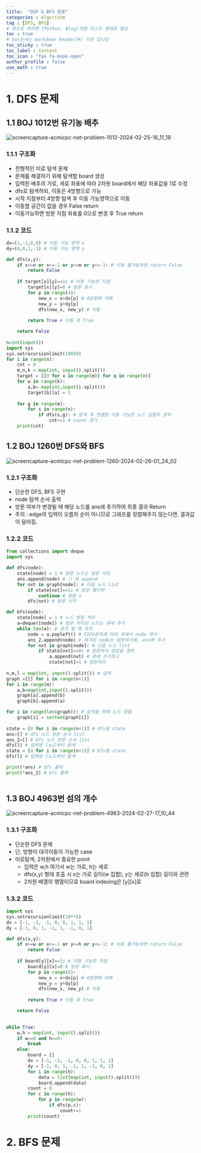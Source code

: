```yaml
---
title:  "DSF & BFS 응용"
categories : Algorithm
tag : [DFS, BFS]
# 복수로 하려면 [Python, Blog]처럼 리스트 형태로 할당
toc : true
# toc순서는 markdown header(#) 기준 입니당
toc_sticky : true
toc_label : Content
toc_icon : "fas fa-book-open"
author_profile : false
use_math : true
---
```


# 1. DFS 문제

## 1.1 BOJ 1012번 유기농 배추
![screencapture-acmicpc-net-problem-1012-2024-02-25-16_11_18](https://github.com/SEUNGYEOPOH/SEUNGYEOPOH/assets/81912557/d44801fa-8923-4c5b-a944-db4ee574e1d0)

### 1.1.1 구조화
- 전형적인 미로 탐색 문제
- 문제를 해결하기 위해 탐색할 board 생성
- 입력된 배추의 가로, 세로 좌표에 따라 2차원 board에서 해당 좌표값을 1로 수정
- dfs로 탐색하되, 이동은 4방향으로 가능
- 시작 지점부터 4방향 탐색 후 이동 가능영역으로 이동
- 이동할 공간이 없을 경우 False return
- 이동가능하면 방문 지점 좌표를 0으로 변경 후 True return


### 1.1.2 코드
```python
dx=(1,-1,0,0) # 이동 가능 영역 x
dy=(0,0,1,-1) # 이동 가능 영역 y

def dfs(x,y):
    if x>=n or x<=-1 or y>=m or y<=-1: # 이동 불가능하면 return False
        return False
    
    if target[x][y]==1: # 이동 가능한 지점
        target[x][y]=0 # 방문 표시
        for p in range(4):
            new_x = x+dx[p] # 4방향에 대해
            new_y = y+dy[p]
            dfs(new_x, new_y) # 이동
            
        return True # 이동 후 True

    return False 
    
n=int(input())
import sys
sys.setrecursionlimit(10000) 
for i in range(n):
    cnt = 0
    m,n,k = map(int, input().split())
    target = [[0 for x in range(m)] for q in range(n)]
    for w in range(k):
        a,b= map(int,input().split())
        target[b][a] = 1
        
    for g in range(m):
        for s in range(n):
            if dfs(s,g): # 탐색 후 연결된 이동 가능한 노드 집합의 경우
                cnt+=1 # count 증가
    print(cnt)
```

## 1.2 BOJ 1260번 DFS와 BFS
![screencapture-acmicpc-net-problem-1260-2024-02-26-01_24_02](https://github.com/SEUNGYEOPOH/SEUNGYEOPOH/assets/81912557/fa8d0144-d53e-4b27-956a-a86b8c335173)

### 1.2.1 구조화
- 단순한 DFS, BFS 구현
- node 탐색 순서 출력
- 방문 여부가 변경될 때 해당 노드를 ans에 추가하여 최종 결과 Return
- 주의 : edge의 입력이 오름차 순이 아니므로 그래프를 정렬해주지 않는다면, 결과값이 달라짐.

### 1.2.2 코드
```python
from collections import deque
import sys

def dfs(node):
    state[node] = 1 # 방문 노드는 방문 처리
    ans.append(node) # 그 후 append
    for nxt in graph[node]: # 다음 노드 list
        if state[nxt]==1: # 방문 했다면 
            continue # 방문 x
        dfs(nxt) # 방문 시작

def bfs(node):
    state[node] = 1 # 노드 방문 처리
    a=deque([node]) # 방문 처리된 노드는 큐에 추가
    while len(a): # 큐가 빌 때 까지
        node = a.popleft() # FIFO원칙에 따라 큐에서 node 제거
        ans_2.append(node) # 제거된 node는 방문하기에, ans에 추가
        for nxt in graph[node]: # 다음 노드 list
            if state[nxt]==0: # 방문하지 않았을 경우
                a.append(nxt) # 큐에 추가하고
                state[nxt]=1 # 방문처리
                
n,m,l = map(int, input().split()) # 입력
graph =[[] for i in range(n+1)]
for i in range(m):
    a,b=map(int,input().split())
    graph[a].append(b)
    graph[b].append(a)

for i in range(len(graph)): # 탐색을 위해 노드 정렬
    graph[i] = sorted(graph[i])
    
state = [0 for i in range(n+1)] # dfs용 state
ans=[] # dfs 노드 방문 순서 list
ans_2=[] # bfs 노드 방문 순서 list
dfs(l) # 입력된 l노드부터 탐색
state = [0 for i in range(n+1)] # bfs용 state
bfs(l) # 입력된 l노드부터 탐색 

print(*ans) # dfs 출력
print(*ans_2) # bfs 출력
                
```


## 1.3 BOJ 4963번 섬의 개수
![screencapture-acmicpc-net-problem-4963-2024-02-27-17_10_44](https://github.com/SEUNGYEOPOH/SEUNGYEOPOH/assets/81912557/3f4fb448-7767-430f-85f7-d1e73b53ee50)


### 1.3.1 구조화
- 단순한 DFS 문제
- 단, 방향이 대각이동이 가능한 case
- 미로탐색, 2차원에서 중요한 point
    - 입력은 w,h 여기서 w는 가로, h는 세로
    - dfs(x,y) 형태 호출 시 x는 가로 길이(w 집합), y는 세로(h 집합) 길이와 관련
    - 2차원 배열의 행열이므로 board indexing은 [y][x]로 

### 1.3.2 코드
```python
import sys
sys.setrecursionlimit(10**6)
dx = [-1, -1, -1, 0, 0, 1, 1, 1]
dy = [-1, 0, 1, -1, 1, -1, 0, 1]

def dfs(x,y):
    if x>=w or x<=-1 or y>=h or y<=-1: # 이동 불가능하면 return False
        return False
    
    if board[y][x]==1: # 이동 가능한 지점
        board[y][x]=0 # 방문 표시
        for p in range(8):
            new_x = x+dx[p] # 4방향에 대해
            new_y = y+dy[p]
            dfs(new_x, new_y) # 이동
            
        return True # 이동 후 True

    return False 
    

while True:
    w,h = map(int, input().split())
    if w==0 and h==0:
        break
    else:
        board = []
        dx = [-1, -1, -1, 0, 0, 1, 1, 1]
        dy = [-1, 0, 1, -1, 1, -1, 0, 1]
        for i in range(h):
            data = list(map(int, input().split()))
            board.append(data)
        count = 0
        for c in range(h):
            for p in range(w):
                if dfs(p,c):
                    count+=1
        print(count)
```

# 2. BFS 문제